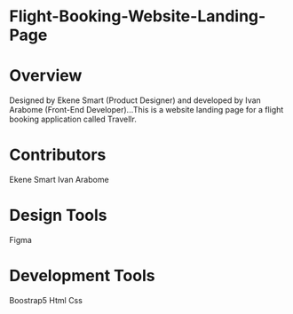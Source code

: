 # Flight-Booking-Website-Landing-Page

# Overview
Designed by Ekene Smart (Product Designer) and developed by Ivan Arabome (Front-End Developer)...This is a website landing page for a flight booking application called Travellr.

# Contributors
Ekene Smart
Ivan Arabome

# Design Tools
Figma

# Development Tools
Boostrap5
Html
Css

